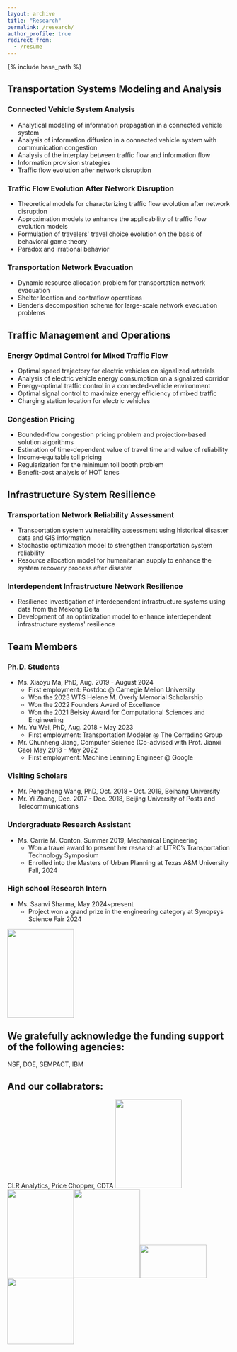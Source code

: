 ```yaml
---
layout: archive
title: "Research"
permalink: /research/
author_profile: true
redirect_from:
  - /resume
---
```


{% include base_path %}

Transportation Systems Modeling and Analysis
---

### Connected Vehicle System Analysis
- Analytical modeling of information propagation in a connected vehicle system
- Analysis of information diffusion in a connected vehicle system with communication congestion
- Analysis of the interplay between traffic flow and information flow
- Information provision strategies
- Traffic flow evolution after network disruption

### Traffic Flow Evolution After Network Disruption
- Theoretical models for characterizing traffic flow evolution after network disruption
- Approximation models to enhance the applicability of traffic flow evolution models
- Formulation of travelers' travel choice evolution on the basis of behavioral game theory
- Paradox and irrational behavior

### Transportation Network Evacuation
- Dynamic resource allocation problem for transportation network evacuation
- Shelter location and contraflow operations
- Bender’s decomposition scheme for large-scale network evacuation problems

Traffic Management and Operations
---

### Energy Optimal Control for Mixed Traffic Flow
- Optimal speed trajectory for electric vehicles on signalized arterials
- Analysis of electric vehicle energy consumption on a signalized corridor
- Energy-optimal traffic control in a connected-vehicle environment
- Optimal signal control to maximize energy efficiency of mixed traffic
- Charging station location for electric vehicles

### Congestion Pricing
- Bounded-flow congestion pricing problem and projection-based solution algorithms
- Estimation of time-dependent value of travel time and value of reliability
- Income-equitable toll pricing
- Regularization for the minimum toll booth problem
- Benefit-cost analysis of HOT lanes

Infrastructure System Resilience
---

### Transportation Network Reliability Assessment
- Transportation system vulnerability assessment using historical disaster data and GIS information
- Stochastic optimization model to strengthen transportation system reliability
- Resource allocation model for humanitarian supply to enhance the system recovery process after disaster

### Interdependent Infrastructure Network Resilience
- Resilience investigation of interdependent infrastructure systems using data from the Mekong Delta
- Development of an optimization model to enhance interdependent infrastructure systems' resilience

Team Members
---

### Ph.D. Students
- Ms. Xiaoyu Ma, PhD, Aug. 2019 - August 2024
  * First employment: Postdoc @ Carnegie Mellon University
  * Won the 2023 WTS Helene M. Overly Memorial Scholarship
  * Won the 2022 Founders Award of Excellence
  * Won the 2021 Belsky Award for Computational Sciences and Engineering
- Mr. Yu Wei, PhD, Aug. 2018 - May 2023
  * First employment: Transportation Modeler @ The Corradino Group
- Mr. Chunheng Jiang, Computer Science (Co-advised with Prof. Jianxi Gao) May 2018 - May 2022
  * First employment: Machine Learning Engineer @ Google


### Visiting Scholars
- Mr. Pengcheng Wang, PhD, Oct. 2018 - Oct. 2019, Beihang University
- Mr. Yi Zhang, Dec. 2017 - Dec. 2018, Beijing University of Posts and Telecommunications

### Undergraduate Research Assistant
- Ms. Carrie M. Conton, Summer 2019, Mechanical Engineering
  * Won a travel award to present her research at UTRC’s Transportation Technology Symposium
  * Enrolled into the Masters of Urban Planning at Texas A&M University Fall, 2024

### High school Research Intern
- Ms. Saanvi Sharma, May 2024~present
  * Project won a grand prize in the engineering category at Synopsys Science Fair 2024

<img src="../images/Group2018.JPG" height="200" width="150">


We gratefully acknowledge the funding support of the following agencies:
---
NSF, DOE, SEMPACT, IBM

And our collabrators:
----
CLR Analytics, Price Chopper, CDTA
<img src="../images/mit.png" height="200" width="150"><img src="../images/usc.png" height="200" width="150"><img src="../images/yale.png" height="200" width="150"><img src="../images/gmu.png" height="75" width="150"><img src="../images/UCB.png" height="150" width="150">